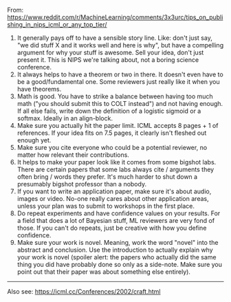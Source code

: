 From: https://www.reddit.com/r/MachineLearning/comments/3x3urc/tips_on_publishing_in_nips_icml_or_any_top_tier/

1. It generally pays off to have a sensible story line. Like: don't just say, "we did stuff X and it works well and here is why", but have a compelling argument for why your stuff is awesome. Sell your idea, don't just present it. This is NIPS we're talking about, not a boring science conference.
1. It always helps to have a theorem or two in there. It doesn't even have to be a good/fundamental one. Some reviewers just really like it when you have theorems.
1. Math is good. You have to strike a balance between having too much math ("you should submit this to COLT instead") and not having enough. If all else fails, write down the definition of a logistic sigmoid or a softmax. Ideally in an align-block.
1. Make sure you actually hit the paper limit. ICML accepts 8 pages + 1 of references. If your idea fits on 7.5 pages, it clearly isn't fleshed out enough yet.
1. Make sure you cite everyone who could be a potential reviewer, no matter how relevant their contributions.
1. It helps to make your paper look like it comes from some bigshot labs. There are certain papers that some labs always cite / arguments they often bring / words they prefer. It's much harder to shut down a presumably bigshot professor than a nobody.
1. If you want to write an application paper, make sure it's about audio, images or video. No-one really cares about other application areas, unless your plan was to submit to workshops in the first place.
1. Do repeat experiments and have confidence values on your results. For a field that does a lot of Bayesian stuff, ML reviewers are very fond of those. If you can't do repeats, just be creative with how you define confidence.
1. Make sure your work is novel. Meaning, work the word "novel" into the abstract and conclusion. Use the introduction to actually explain why your work is novel (spoiler alert: the papers who actually did the same thing you did have probably done so only as a side-note. Make sure you point out that their paper was about something else entirely).

---

Also see: https://icml.cc/Conferences/2002/craft.html
